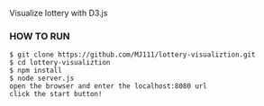 Visualize lottery with D3.js

### HOW TO RUN
```
$ git clone https://github.com/MJ111/lottery-visualiztion.git
$ cd lottery-visualiztion
$ npm install
$ node server.js
open the browser and enter the localhost:8080 url
click the start button!
```
